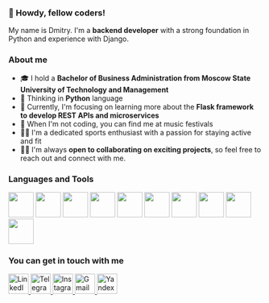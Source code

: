 ### 👋 Howdy, fellow coders!
My name is Dmitry. I'm a **backend developer** with a strong foundation in Python and experience with Django.

### About me
- 🎓 I hold a **Bachelor of Business Administration from Moscow State University of Technology and Management**
- 🧠 Thinking in **Python** language
- 🌱 Currently, I'm focusing on learning more about the **Flask framework to develop REST APIs and microservices**
- 🎵 When I'm not coding, you can find me at music festivals
- 🏃‍♂️ I'm a dedicated sports enthusiast with a passion for staying active and fit
- 👨‍💻 I'm always **open to collaborating on exciting projects**, so feel free to reach out and connect with me.



### Languages and Tools
<div>
	<img src="https://cdn.jsdelivr.net/gh/devicons/devicon/icons/python/python-original.svg" width="50" height="50"/>
	<img src="https://cdn.jsdelivr.net/gh/devicons/devicon/icons/django/django-plain.svg" width="50" height="50"/>
	<img src="https://cdn.jsdelivr.net/gh/devicons/devicon/icons/flask/flask-original-wordmark.svg" width="50" height="50"/>
	<img src="https://cdn.jsdelivr.net/gh/devicons/devicon/icons/javascript/javascript-plain.svg" width="50" height="50"/>
	<img src="https://cdn.jsdelivr.net/gh/devicons/devicon/icons/mysql/mysql-original-wordmark.svg" width="50" height="50"/>
	<img src="https://cdn.jsdelivr.net/gh/devicons/devicon/icons/postgresql/postgresql-original-wordmark.svg" width="50" height="50"/>
	<img src="https://cdn.jsdelivr.net/gh/devicons/devicon/icons/html5/html5-original-wordmark.svg" width="50" height="50"/>
	<img src="https://cdn.jsdelivr.net/gh/devicons/devicon/icons/css3/css3-original-wordmark.svg" width="50" height="50"/>
	<img src="https://cdn.jsdelivr.net/gh/devicons/devicon/icons/git/git-original.svg" width="50" height="50"/>
	<img src="https://cdn.jsdelivr.net/gh/devicons/devicon/icons/docker/docker-original.svg" width="50" height="50"/>
<!-- 	<img src="https://cdn.jsdelivr.net/gh/devicons/devicon/icons/react/react-original.svg" width="50" height="50"/> -->
          

          
</div>


### You can get in touch with me

<div id="socials">
	<a href="https://www.linkedin.com/in/dmitrysidorov/">
    		<img src="https://cdn-icons-png.flaticon.com/512/3536/3536505.png" alt="LinkedIn" width="40" height="40"/>
	</a>
	<a href="https://t.me/dimansidorov">
		<img src="https://cdn-icons-png.flaticon.com/512/2504/2504941.png" alt="Telegram" width="40" height="40"/>
	</a>
  	<a href="https://www.instagram.com/dimansidorov/">
		<img src="https://cdn-icons-png.flaticon.com/512/2111/2111463.png" alt="Instagram" width="40" height="40"/>
	</a>
	<a href="mailto:dimkasidorow@gmail.com">
		<img src="https://cdn-icons-png.flaticon.com/512/888/888853.png" alt="Gmail" width="40" height="40"/>
	</a>
	<a href="mailto:dimkasidorow@yandex.ru">
		<img src="https://cdn-icons-png.flaticon.com/512/6124/6124986.png" alt="YandexMail" width="40" height="40"/>
	</a>
<!--   <a href="https://vk.com/id21097153">
		<img src="https://cdn-icons-png.flaticon.com/512/2504/2504953.png" alt="VK" width="40" height="40"/>
	</a> -->
</div>

<!--
**dimansidorov/dimansidorov** is a ✨ _special_ ✨ repository because its `README.md` (this file) appears on your GitHub profile.

Here are some ideas to get you started:

- 🔭 I’m currently working on ...
- 🌱 I’m currently learning ...
- 👯 I’m looking to collaborate on ...
- 🤔 I’m looking for help with ...
- 💬 Ask me about ...
- 📫 How to reach me: ...
- 😄 Pronouns: ...
- ⚡ Fun fact: ...
-->
